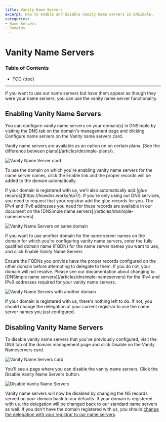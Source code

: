 ```yaml
---
title: Vanity Name Servers
excerpt: How to enable and disable Vanity Name Servers in DNSimple.
categories:
- Name Servers
- Domains
---
```


# Vanity Name Servers

### Table of Contents

* TOC
{:toc}

---

If you want to use our name servers but have them appear as though they were your name servers, you can use the vanity name server functionality.

## Enabling Vanity Name Servers

You can configure vanity name servers on your domain(s) in DNSimple by visiting the <label>DNS</label> tab on the domain's management page and clicking <label>Configure name servers</label> on the <label>Vanity name servers</label> card.

<info>
Vanity name servers are available as an option on on certain plans. [See the difference between plans](/articles/dnsimple-plans/).
</info>

![Vanity Name Server card](/files/vanity-name-servers-card-enable.png)

To use the domain on which you're enabling vanity name servers for the name server names, click the <label>Enable</label> link and the proper records will be added to the domain automatically.

<note>
If your domain is registered with us, we'll also automatically add [glue records](https://howdns.works/ep7/). If you're only using our DNS services, you need to request that your registrar add the glue records for you. The IPv4 and IPv6 addresses you need for these records are available in our document on the [DNSimple name servers](/articles/dnsimple-nameservers).
</note>

![Vanity Name Servers on same domain](/files/vanity-name-servers-same-domain.png)

If you want to use another domain for the name server names on the domain for which you're configuring vanity name servers,  enter the fully qualified domain name (FQDN) for the name server names you want to use, and click <label>Enable Vanity Name Servers</label>

<warning>
Ensure the FQDNs you provide have the proper records configured on the other domain before attempting to delegate to them. If you do not, your domain will not resolve. Please see our documentation about changing to [DNSimple name servers](/articles/dnsimple-nameservers) for the IPv4 and IPv6 addresses required for your vanity name servers.
</warning>

![Vanity Name Servers with another domain](/files/vanity-name-servers-other-domain.png)

If your domain is registered with us, there's nothing left to do. If not, you should change the delegation at your current registrar to use the name server names you just configured.

## Disabling Vanity Name Servers

To disable vanity name servers that you've previously configured, visit the <label>DNS</label> tab of the domain management page and click <label>Disable</label> on the <label>Vanity Nameservers</label> card.

![Vanity Name Servers card](/files/vanity-name-servers-card-disable.png)

You'll see a page where you can disable the vanity name servers. Click the <label>Disable Vanity Name Servers</label> button.

![Disable Vanity Name Servers](/files/vanity-name-servers-disable.png)

Vanity name servers will now be disabled by changing the NS records served on your domain back to our defaults. If your domain is registered with us, the delegation will be changed back to our standard name servers as well. If you don't have the domain registered with us, you should [change the delegation with your registrar to our name servers](https://support.dnsimple.com/articles/delegating-dnsimple-hosted).
